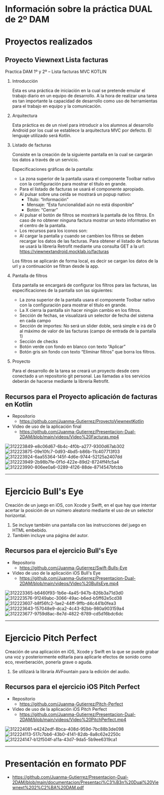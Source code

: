 # Información sobre la práctica DUAL de 2º DAM

# Proyectos realizados

## Proyecto Viewnext Lista facturas

Practica DAM 1º y 2º – Lista facturas MVC KOTLIN

1. Introducción

    Esta es una práctica de iniciación en la cual se pretende emular el trabajo diario en un equipo de desarrollo. A la hora de realizar una tarea es tan importante la capacidad de desarrollo como uso de herramientas para el trabajo en equipo y la comunicación.

2. Arquitectura

    Esta práctica es de un nivel para introducir a los alumnos al desarrollo Android por los cual se establece la arquitectura MVC por defecto.
    El lenguaje utilizado será Kotlin.

3. Listado de facturas

    Consiste en la creación de la siguiente pantalla en la cual se cargarán los datos a través de un servicio.

    Especificaciones gráficas de la pantalla:

    - La zona superior de la pantalla usara el componente Toolbar nativo con la configuración para mostrar el título en grande.
    - Para el listado de facturas se usará el componente apropiado.
    - Al pulsar sobre una celda se mostrará un popup nativo:
        - Título: “Información”
        - Mensaje: “Esta funcionalidad aún no está disponible”
        - Botón: “Cerrar”
    - Al pulsar el botón de filtros se mostrará la pantalla de los filtros. En caso de no obtener ninguna factura mostrar un texto informativo en el centro de la pantalla.
    - Los recursos para los iconos son:
    - Al cargar la pantalla y cuando se cambien los filtros se deben recargar los datos de las facturas. Para obtener el listado de facturas se usará la librería Retrofit mediante una consulta GET a la url:
      https://viewnextandroid.mocklab.io/facturas

    Los filtros se aplicarán de forma local, es decir se cargan los datos de la url y a continuación se filtran desde la app.

4. Pantalla de filtros

    Esta pantalla se encargará de configurar los filtros para las facturas, las especificaciones de la pantalla son las siguientes:

    - La zona superior de la pantalla usara el componente Toolbar nativo con la configuración para mostrar el título en grande.
    - La X cierra la pantalla sin hacer ningún cambio en los filtros.
    - Sección de fechas, se visualizará un selector de fecha del sistema en cada campo
    - Sección de importes: No será un slider doble, será simple e irá de 0 al máximo de valor de las facturas (campo de entrada de la pantalla 1)
    - Sección de checks
    - Botón verde con fondo en blanco con texto “Aplicar”
    - Botón gris sin fondo con texto “Eliminar filtros” que borra los filtros.

5. Proyecto

    Para el desarrollo de la tarea se creará un proyecto desde cero conectado a un repositorio git personal.
    Las llamadas a los servicios deberán de hacerse mediante la librería Retrofit.

## Recursos para el Proyecto aplicación de facturas en Kotlin

-   Repositorio
    -   https://github.com/Juanma-Gutierrez/ProyectoViewnextKotlin
-   Video de uso de la aplicación final
    -   https://github.com/Juanma-Gutierrez/Presentacion-Dual-2DAM/blob/main/videos/Video%20Facturas.mp4
 
![312223849-e8c06d67-6b4c-4f0b-a277-9300d67ab302](https://github.com/Juanma-Gutierrez/Presentacion-Dual-2DAM/assets/101201349/6d30829c-f4b3-4e42-b81e-aa69ec72d390)
![312223875-09e10fc7-0d93-4bd5-b86b-11c407713f03](https://github.com/Juanma-Gutierrez/Presentacion-Dual-2DAM/assets/101201349/eed6fd9b-8f5f-4b88-970b-e503ab5e64b8)
![312223924-6aa55364-145f-4d6e-9744-52125a2407dd](https://github.com/Juanma-Gutierrez/Presentacion-Dual-2DAM/assets/101201349/1d73710a-23f9-4b48-ab35-6a93b1d2d1e8)
![312223949-2b98b7fe-0f1d-422e-89d2-8724ff4fc5a4](https://github.com/Juanma-Gutierrez/Presentacion-Dual-2DAM/assets/101201349/dad1d067-62cb-4981-b369-725e2728e4c6)
![312223990-806ee0a6-0289-4126-88de-8714547bfcbb](https://github.com/Juanma-Gutierrez/Presentacion-Dual-2DAM/assets/101201349/44190632-57c2-4c58-a610-28f802a2c969)

---

# Ejercicio Bull's Eye

Creación de un juego en iOS, con Xcode y Swift, en el que hay que intentar acertar la posición de un número aleatorio mediante el uso de un selector horizontal.

1. Se incluye también una pantalla con las instrucciones del juego en HTML embebido.
2. También incluye una página del autor.

## Recursos para el ejercicio Bull's Eye

-   Repositorio
    -   https://github.com/Juanma-Gutierrez/Swift-Bulls-Eye
-   Video de uso de la aplicación iOS Bull's Eye
    -   https://github.com/Juanma-Gutierrez/Presentacion-Dual-2DAM/blob/main/videos/Video%20BullsEye.mp4

![312223365-b6460f93-1b6e-4a45-947b-826b3a71d3d0](https://github.com/Juanma-Gutierrez/Presentacion-Dual-2DAM/assets/101201349/d2ca3c2f-b30f-4eaa-bd59-fcbfec713ecd)
![312223576-91249abc-3066-49ac-b6ed-b5ff62e5cd38](https://github.com/Juanma-Gutierrez/Presentacion-Dual-2DAM/assets/101201349/877f8a2e-0eb8-464d-a413-ea6693763145)
![312223607-b8f56fc2-1ae2-44ff-9ffb-d4c441b0fea3](https://github.com/Juanma-Gutierrez/Presentacion-Dual-2DAM/assets/101201349/bb25d86c-a403-4e14-b591-41e92df3f1f1)
![312223643-157048e9-dca2-4c43-82bb-980a903159a4](https://github.com/Juanma-Gutierrez/Presentacion-Dual-2DAM/assets/101201349/c505b39a-742d-4179-8c40-b88b4103483d)
![312223677-9759d8ac-8e7d-4822-8789-cd5d16bdc6dc](https://github.com/Juanma-Gutierrez/Presentacion-Dual-2DAM/assets/101201349/cc46e56c-7034-4fcf-923a-37f4b89b614c)

---

# Ejercicio Pitch Perfect

Creación de una aplicación en iOS, Xcode y Swift en la que se puede grabar una voz y posteriormente editarla para aplicarle efectos de sonido como eco, reverberación, ponerla grave o aguda.

1. Se utilizará la libraría AVFountain para la edición del audio.

## Recursos para el ejercicio iOS Pitch Perfect

-   Repositorio
    -   https://github.com/Juanma-Gutierrez/Pitch-Perfect
-   Video de uso de la aplicación iOS Pitch Perfect
    -   https://github.com/Juanma-Gutierrez/Presentacion-Dual-2DAM/blob/main/videos/Video%20PitchPerfect.mp4

![312224081-e4242edf-8bca-408d-959d-7bc88b3de098](https://github.com/Juanma-Gutierrez/Presentacion-Dual-2DAM/assets/101201349/3e7c82dc-8876-463f-a04b-e2de65827d29)
![312224113-517c7bb6-43b0-4141-82db-8a8c62e2250c](https://github.com/Juanma-Gutierrez/Presentacion-Dual-2DAM/assets/101201349/18a87127-3092-4859-a839-3f21ed498d4a)
![312224147-b12f504f-a11a-43d7-9da5-5b9ee6319ca1](https://github.com/Juanma-Gutierrez/Presentacion-Dual-2DAM/assets/101201349/c0841aa7-deab-4f02-94ff-6ff79f2c376f)

---

# Presentación en formato PDF

- https://github.com/Juanma-Gutierrez/Presentacion-Dual-2DAM/blob/main/documentacion/Presentaci%C3%B3n%20Dual%20Viewnext%202%C2%BA%20DAM.pdf
